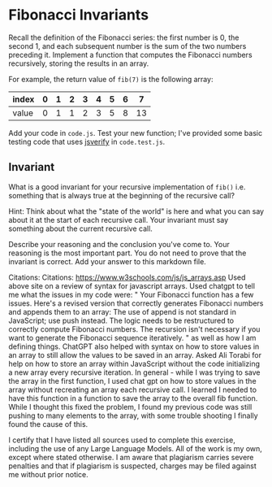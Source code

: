 # Fibonacci Invariants

Recall the definition of the Fibonacci series: the first number is 0, the second
1, and each subsequent number is the sum of the two numbers preceding it.
Implement a function that computes the Fibonacci numbers recursively, storing
the results in an array.

For example, the return value of `fib(7)` is the following array:

| index |  0  |  1  |  2  |  3  |  4  |  5  |  6  |  7  |
| ----- | --- | --- | --- | --- | --- | --- | --- | --- |
| value |  0  |  1  |  1  |  2  |  3  |  5  |  8  |  13 |

Add your code in `code.js`. Test your new function; I've provided some basic
testing code that uses [jsverify](https://jsverify.github.io/) in
`code.test.js`.

## Invariant

What is a good invariant for your recursive implementation of `fib()`
i.e. something that is always true at the beginning of the recursive call?

Hint: Think about what the "state of the world" is here and what you can say
about it at the start of each recursive call. Your invariant must say something
about the current recursive call.

Describe your reasoning and the conclusion you've come to. Your reasoning is the
most important part. You do not need to prove that the invariant is correct. Add
your answer to this markdown file.

Citations:
Citations: 
https://www.w3schools.com/js/js_arrays.asp Used above site on a review of syntax for javascript arrays. 
Used chatgpt to tell me what the issues in my code were: " Your Fibonacci function has a few issues. Here's a revised version that correctly generates Fibonacci numbers and appends them to an array:
The use of append is not standard in JavaScript; use push instead. The logic needs to be restructured to correctly compute Fibonacci numbers. The recursion isn't necessary if you want to generate the Fibonacci sequence iteratively. " as well as how I am defining things. 
ChatGPT also helped with syntax on how to store values in an array to still allow the values to be saved in an array. 
Asked Ali Torabi for help on how to store an array within JavaScript without the code initializing a new array every recursive iteration.
In general - while I was trying to save the array in the first function, I used chat gpt on how to store values in the array without recreating an array each recursive call. I learned I needed to have this function in a function to save the array to the overall fib function. While I thought this fixed the problem, I found my previous code was still pushing to many elements to the array, with some trouble shooting I finally found the cause of this.

I certify that I have listed all sources used to complete this exercise, including the use of any Large Language Models. All of the work is my own, except where stated otherwise. I am aware that plagiarism carries severe penalties and that if plagiarism is suspected, charges may be filed against me without prior notice.
